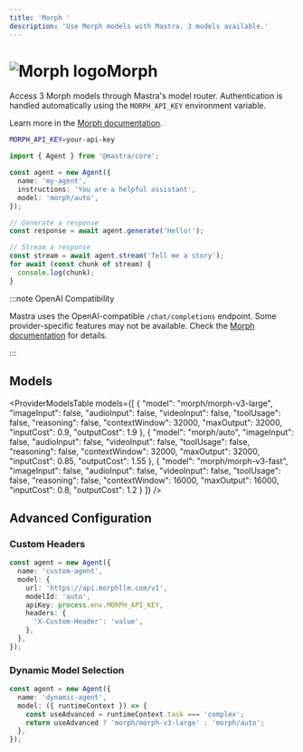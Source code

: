 ```yaml
---
title: 'Morph '
description: 'Use Morph models with Mastra. 3 models available.'
---
```


# <img src="https://models.dev/logos/morph.svg" alt="Morph logo" className="inline w-8 h-8 mr-2 align-middle dark:invert dark:brightness-0 dark:contrast-200" />Morph

Access 3 Morph models through Mastra's model router. Authentication is handled automatically using the `MORPH_API_KEY` environment variable.

Learn more in the [Morph documentation](https://docs.morphllm.com).

```bash
MORPH_API_KEY=your-api-key
```

```typescript
import { Agent } from '@mastra/core';

const agent = new Agent({
  name: 'my-agent',
  instructions: 'You are a helpful assistant',
  model: 'morph/auto',
});

// Generate a response
const response = await agent.generate('Hello!');

// Stream a response
const stream = await agent.stream('Tell me a story');
for await (const chunk of stream) {
  console.log(chunk);
}
```

:::note OpenAI Compatibility

Mastra uses the OpenAI-compatible `/chat/completions` endpoint. Some provider-specific features may not be available. Check the [Morph documentation](https://docs.morphllm.com) for details.

:::

## Models

<ProviderModelsTable
models={[
{
"model": "morph/morph-v3-large",
"imageInput": false,
"audioInput": false,
"videoInput": false,
"toolUsage": false,
"reasoning": false,
"contextWindow": 32000,
"maxOutput": 32000,
"inputCost": 0.9,
"outputCost": 1.9
},
{
"model": "morph/auto",
"imageInput": false,
"audioInput": false,
"videoInput": false,
"toolUsage": false,
"reasoning": false,
"contextWindow": 32000,
"maxOutput": 32000,
"inputCost": 0.85,
"outputCost": 1.55
},
{
"model": "morph/morph-v3-fast",
"imageInput": false,
"audioInput": false,
"videoInput": false,
"toolUsage": false,
"reasoning": false,
"contextWindow": 16000,
"maxOutput": 16000,
"inputCost": 0.8,
"outputCost": 1.2
}
]}
/>

## Advanced Configuration

### Custom Headers

```typescript
const agent = new Agent({
  name: 'custom-agent',
  model: {
    url: 'https://api.morphllm.com/v1',
    modelId: 'auto',
    apiKey: process.env.MORPH_API_KEY,
    headers: {
      'X-Custom-Header': 'value',
    },
  },
});
```

### Dynamic Model Selection

```typescript
const agent = new Agent({
  name: 'dynamic-agent',
  model: ({ runtimeContext }) => {
    const useAdvanced = runtimeContext.task === 'complex';
    return useAdvanced ? 'morph/morph-v3-large' : 'morph/auto';
  },
});
```
